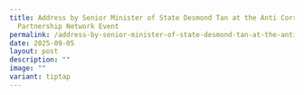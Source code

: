 ```yaml
---
title: Address by Senior Minister of State Desmond Tan at the Anti Corruption
  Partnership Network Event
permalink: /address-by-senior-minister-of-state-desmond-tan-at-the-anti-corruption-partnership-network-event/
date: 2025-09-05
layout: post
description: ""
image: ""
variant: tiptap
---
```

